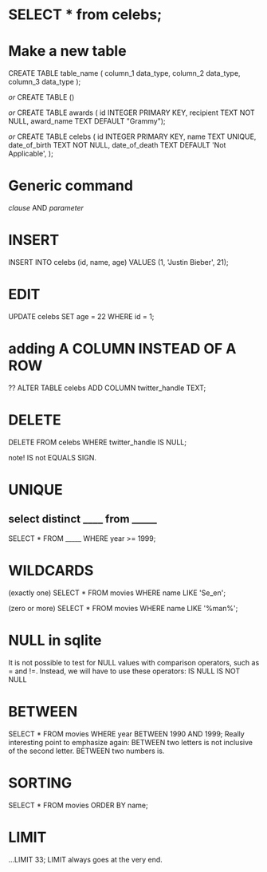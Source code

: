 # SELECT * from celebs;

# Make a new table
CREATE TABLE table_name (
    column_1 data_type, 
    column_2 data_type, 
    column_3 data_type
  );

*or*
CREATE TABLE ()

*or*
CREATE TABLE awards (
  id INTEGER PRIMARY KEY,
  recipient TEXT NOT NULL,
  award_name TEXT DEFAULT "Grammy");

*or*
CREATE TABLE celebs (
    id INTEGER PRIMARY KEY, 
    name TEXT UNIQUE,
    date_of_birth TEXT NOT NULL,
    date_of_death TEXT DEFAULT 'Not Applicable',
);

# Generic command
_clause_ AND  _parameter_

# INSERT
INSERT INTO celebs (id, name, age) VALUES (1, 'Justin Bieber', 21);

# EDIT
UPDATE celebs 
SET age = 22 
WHERE id = 1; 

# adding A COLUMN INSTEAD OF A ROW
??
ALTER TABLE celebs ADD COLUMN twitter_handle TEXT; 

# DELETE
DELETE FROM celebs WHERE twitter_handle IS NULL; 

note!  IS  not EQUALS SIGN.

# UNIQUE
## select distinct ____  from _____

SELECT * FROM _____ WHERE year >= 1999;

# WILDCARDS
(exactly one)
 SELECT * 
 FROM movies
 WHERE name LIKE 'Se_en';

(zero or more)
 SELECT * 
 FROM movies 
 WHERE name LIKE '%man%';

 # NULL in sqlite
 It is not possible to test for NULL values with comparison operators, such as = and !=. Instead, we will have to use these operators: IS NULL   IS NOT NULL

# BETWEEN
SELECT *
FROM movies
WHERE year BETWEEN 1990 AND 1999;
Really interesting point to emphasize again:
    BETWEEN two letters is not inclusive of the second letter.
    BETWEEN two numbers is.

# SORTING
 SELECT *
 FROM movies
 ORDER BY name;

 # LIMIT
 ...LIMIT 33;
 LIMIT always goes at the very end.








